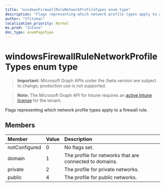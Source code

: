 ```yaml
---
title: "windowsFirewallRuleNetworkProfileTypes enum type"
description: "Flags representing which network profile types apply to a firewall rule."
author: "tfitzmac"
localization_priority: Normal
ms.prod: "Intune"
doc_type: enumPageType
---
```


# windowsFirewallRuleNetworkProfileTypes enum type

> **Important:** Microsoft Graph APIs under the /beta version are subject to change; production use is not supported.

> **Note:** The Microsoft Graph API for Intune requires an [active Intune license](https://go.microsoft.com/fwlink/?linkid=839381) for the tenant.

Flags representing which network profile types apply to a firewall rule.

## Members
|Member|Value|Description|
|:---|:---|:---|
|notConfigured|0|No flags set.|
|domain|1|The profile for networks that are connected to domains.|
|private|2|The profile for private networks.|
|public|4|The profile for public networks.|




